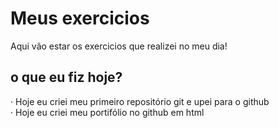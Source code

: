 # Meus exercicios
Aqui vão estar os exercicios que realizei no meu dia!

## o que eu fiz hoje?

· Hoje eu criei meu primeiro repositório git e upei para o github <br>
· Hoje eu criei meu portifólio no github em html

